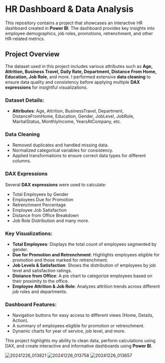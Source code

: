 
# HR Dashboard & Data Analysis

This repository contains a project that showcases an interactive HR dashboard created in **Power BI**. The dashboard provides key insights into employee demographics, job roles, promotions, retrenchment, and other HR-related metrics.

## Project Overview

The dataset used in this project includes various attributes such as **Age, Attrition, Business Travel, Daily Rate, Department, Distance From Home, Education, Job Role**, and more. I performed extensive **data cleaning** to ensure data quality and consistency before applying multiple **DAX expressions** for insightful visualizations.

### Dataset Details:
- **Attributes**: Age, Attrition, BusinessTravel, Department, DistanceFromHome, Education, Gender, JobLevel, JobRole, MaritalStatus, MonthlyIncome, YearsAtCompany, etc.

### Data Cleaning
- Removed duplicates and handled missing data.
- Normalized categorical variables for consistency.
- Applied transformations to ensure correct data types for different columns.

### DAX Expressions
Several **DAX expressions** were used to calculate:
- Total Employees by Gender
- Employees Due for Promotion
- Retrenchment Percentage
- Employee Job Satisfaction
- Distance from Office Breakdown
- Job Role Distribution and many more.

### Key Visualizations:
- **Total Employees**: Displays the total count of employees segmented by gender.
- **Due for Promotion and Retrenchment**: Highlights employees eligible for promotion and those marked for retrenchment.
- **Job Levels & Satisfaction**: Shows the distribution of employees by job level and satisfaction ratings.
- **Distance from Office**: A pie chart to categorize employees based on their proximity to the office.
- **Employee Attrition & Job Role**: Analyzes attrition trends across different job roles and departments.

### Dashboard Features:
- Navigation buttons for easy access to different views (Home, Details, Action).
- A summary of employees eligible for promotion or retrenchment.
- Dynamic charts for year of service, job level, and more.

This project highlights my ability to clean data, perform calculations using DAX, and create interactive and informative dashboards using **Power BI**.

![20241226_013821](https://github.com/user-attachments/assets/f2552ca8-c6aa-4aa4-8e98-ba3dbd9c88aa)
![20241226_013758](https://github.com/user-attachments/assets/28d32b54-5029-4d3e-a62d-11f89ea3e0e4)
![20241226_013657](https://github.com/user-attachments/assets/254ce0be-0ee6-438c-ab84-e5765a1b04e9)

